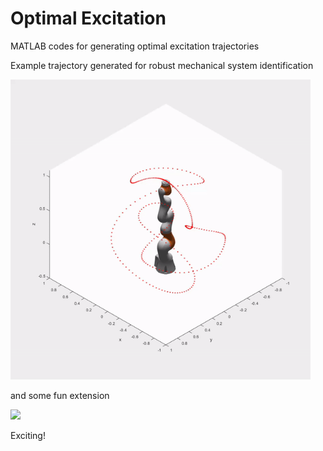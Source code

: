 # Optimal Excitation
MATLAB codes for generating optimal excitation trajectories

Example trajectory generated for robust mechanical system identification

<img src="./imgs/kuka.gif" width="480"> &nbsp;




and some fun extension

<img src="./imgs/dancingmachine.gif" width="480"> &nbsp;

Exciting!
